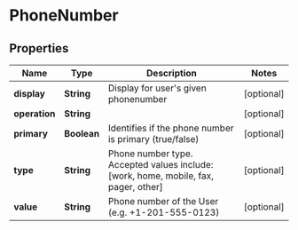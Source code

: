 

# PhoneNumber

## Properties

Name | Type | Description | Notes
------------ | ------------- | ------------- | -------------
**display** | **String** | Display for user&#39;s given phonenumber |  [optional]
**operation** | **String** |  |  [optional]
**primary** | **Boolean** | Identifies if the phone number is primary (true/false) |  [optional]
**type** | **String** | Phone number type. Accepted values include: [work, home, mobile, fax, pager, other] |  [optional]
**value** | **String** | Phone number of the User (e.g. +1-201-555-0123) |  [optional]



